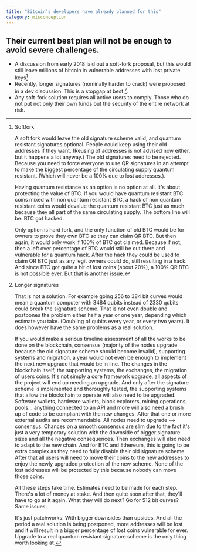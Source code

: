 ```yaml
---
title: "Bitcoin’s developers have already planned for this"
category: misconception
---
```


## Their current best plan will not be enough to avoid severe challenges.

- A discussion from early 2018 laid out a soft-fork proposal, but this would still leave millions of bitcoin in vulnerable addresses with lost private keys[^SOFT]
- Recently, longer signatures (nominally harder to crack) were proposed in a dev discussion. This is a stopgap at best [^LONGSIGS].
- Any soft-fork solution requires all active users to comply. Those who do not put not only their own funds but the security of the entire network at risk.


[^SOFT]: Softfork

	A soft fork would leave the old signature scheme valid, and quantum resistant signatures optional. People could keep using their old addresses if they want. (Reusing of addresses is not advised now either, but it happens a lot anyway.) The old signatures need to be rejected. Because you need to force everyone to use QR signatures in an attempt to make the biggest percentage of the circulating supply quantum resistant. (Which will never be a 100% due to lost addresses.).

	Having quantum resistance as an option is no option at all. It's about protecting the value of BTC. If you would have quantum resistant BTC coins mixed with non quantum resistant BTC, a hack of non quantum resistant coins would devalue the quantum resistant BTC just as much because they all part of the same circulating supply. The bottom line will be: BTC got hacked. 
	
	Only option is hard fork, and the only function of old BTC would be for owners to prove they own BTC so they can claim QR BTC. But then again, it would only work if 100% of BTC got claimed. Because if not, then a left over percentage of BTC would still be out there and vulnerable for a quantum hack. After the hack they could be used to claim QR BTC just as any legit owners could do, still resulting in a hack. And since BTC got quite a bit of lost coins (about 20%), a 100% QR BTC is not possible ever. But that is another issue.

[^LONGSIGS]: Longer signatures

	That is not a solution. For example going 256 to 384 bit curves would mean a quantum computer with 3484 qubits instead of 2330 qubits could break the signature scheme. That is not even double and postpones the problem either half a year or one year, depending which estimate you take. (Doubling of qubits every year, or every two years). It does however have the same problems as a real solution.
	
	If you would make a serious timeline assessment of all the works to be done on the blockchain, consensus (majority of the nodes upgrade because the old signature scheme should become invalid), supporting systems and migration, a year would not even be enough to implement the next new upgrade that would be in line. The changes in the blockchain itself, the supporting systems, the exchanges, the migration of users coins. It's not simply a core framework upgrade, all aspects of the project will end up needing an upgrade. And only after the signature scheme is implemented and thoroughly tested, the supporting systems that allow the blockchain to operate will also need to be upgraded. Software wallets, hardware wallets, block explorers, mining operations, pools... anything connected to an API and more will also need a brush up of code to be compliant with the new changes. After that one or more external audits are recommendable. All nodes need to upgrade --> consensus. Chances on a smooth consensus are slim due to the fact it's just a very temporary solution with the downside of bigger signature sizes and all the negative consequences. Then exchanges will also need to adapt to the new chain. And for BTC and Ethereum, this is going to be extra complex as they need to fully disable their old signature scheme. After that all users will need to move their coins to the new addresses to enjoy the newly upgraded protection of the new scheme. None of the lost addresses will be protected by this because nobody can move those coins.

	All these steps take time. Estimates need to be made for each step. There's a lot of money at stake. And then quite soon after that, they'll have to go at it again. What they will do next? Go for 512 bit curves? Same issues.
	
	It's just patchworks. With bigger downsides than upsides. And all the period a real solution is being postponed, more addresses will be lost and it will result in a bigger percentage of lost coins vulnerable for ever. Upgrade to a real quantum resistant signature scheme is the only thing worth looking at.

